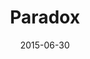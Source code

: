 ---
title: Paradox
description: An interactive installation in collaboration with leader JVC Pro of the new line of projectors, and CNC Glass Interlayer, an innovative company for transparent projectable glass.
client: JVC
skills:
  - User Interface
  - Interaction Design
date: 2015-06-30
finished: true
layout: work
permalink: false
---